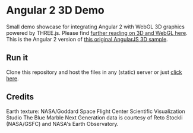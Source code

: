 # Angular 2 3D Demo

Small demo showcase for integrating Angular 2 with WebGL 3D graphics powered by THREE.js. Please find [further reading on 3D and WebGL here](https://github.com/thinktecture/2d-3d-usergroup-2015). This is the Angular 2 version of [this original AngularJS 3D sample](https://github.com/chliebel/angular-3d-demo).

## Run it
Clone this repository and host the files in any (static) server or just [click here](https://cdn.rawgit.com/chliebel/angular2-3d-demo/master/index-dist.html).

## Credits
Earth texture: NASA/Goddard Space Flight Center Scientific Visualization Studio The Blue Marble Next Generation data is courtesy of Reto Stockli (NASA/GSFC) and NASA's Earth Observatory.
